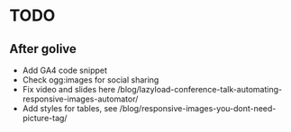 # TODO

## After golive

- Add GA4 code snippet
- Check ogg:images for social sharing
- Fix video and slides here /blog/lazyload-conference-talk-automating-responsive-images-automator/
- Add styles for tables, see /blog/responsive-images-you-dont-need-picture-tag/
